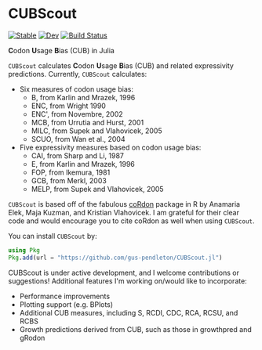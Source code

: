 # CUBScout

[![Stable](https://img.shields.io/badge/docs-stable-blue.svg)](https://gus-pendleton.github.io/CUBScout.jl/stable/)
[![Dev](https://img.shields.io/badge/docs-dev-blue.svg)](https://gus-pendleton.github.io/CUBScout.jl/dev/)
[![Build Status](https://github.com/gus-pendleton/CUBScout.jl/actions/workflows/CI.yml/badge.svg?branch=main)](https://github.com/gus-pendleton/CUBScout.jl/actions/workflows/CI.yml?query=branch%3Amain)

**C**odon **U**sage **B**ias (CUB) in Julia

`CUBScout` calculates **C**odon **U**sage **B**ias (CUB) and related expressivity predictions. Currently, `CUBScout` calculates:

- Six measures of codon usage bias:
    - B, from Karlin and Mrazek, 1996
    - ENC, from Wright 1990
    - ENC', from Novembre, 2002
    - MCB, from Urrutia and Hurst, 2001
    - MILC, from Supek and Vlahovicek, 2005
    - SCUO, from Wan et al., 2004
- Five expressivity measures based on codon usage bias:
    - CAI, from Sharp and Li, 1987
    - E, from Karlin and Mrazek, 1996
    - FOP, from Ikemura, 1981
    - GCB, from Merkl, 2003
    - MELP, from Supek and Vlahovicek, 2005

`CUBScout` is based off of the fabulous [coRdon](https://www.bioconductor.org/packages/release/bioc/html/coRdon.html) package in R by Anamaria Elek, Maja Kuzman, and Kristian Vlahovicek. I am grateful for their clear code and would encourage you to cite coRdon as well when using `CUBScout`.

You can install `CUBScout` by:

```julia
using Pkg
Pkg.add(url = "https://github.com/gus-pendleton/CUBScout.jl")
```


CUBScout is under active development, and I welcome contributions or suggestions! Additional features I'm working on/would like to incorporate:

- Performance improvements
- Plotting support (e.g. BPlots)
- Additional CUB measures, including S, RCDI, CDC, RCA, RCSU, and RCBS
- Growth predictions derived from CUB, such as those in growthpred and gRodon